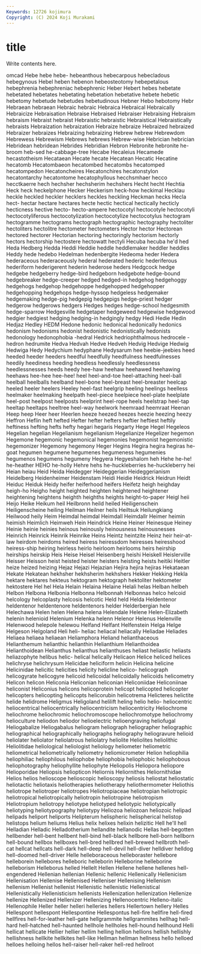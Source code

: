 ```yaml
---
Keywords: 12726 kojimura
Copyright: (C) 2024 Koji Murakami
---
```


# title

Write contents here.



omcad Hebe hebe hebe-
hebeanthous hebecarpous hebecladous hebegynous Hebel heben hebenon hebeosteotomy hebepetalous hebephrenia
hebephreniac hebephrenic Heber Hebert hebes hebetate hebetated hebetates hebetating hebetation
hebetative hebete hebetic hebetomy hebetude hebetudes hebetudinous Hebner Hebo hebotomy
Hebr Hebraean hebraean Hebraic hebraic Hebraica Hebraical Hebraically Hebraicize Hebraisation
Hebraise Hebraised Hebraiser Hebraising Hebraism hebraism Hebraist hebraist Hebraistic hebraistic
Hebraistical Hebraistically hebraists Hebraization hebraization Hebraize hebraize Hebraized hebraized Hebraizer
hebraizes Hebraizing hebraizing Hebrew hebrew Hebrewdom Hebrewess Hebrewism Hebrews hebrews
Hebrew-wise Hebrician hebrician Hebridean hebridean Hebrides Hebridian Hebron Hebronite hebronite
he-broom heb-sed he-cabbage-tree Hecabe Hecaleius Hecamede hecastotheism Hecataean Hecate hecate
Hecatean Hecatic Hecatine hecatomb Hecatombaeon hecatombed hecatombs hecatomped hecatompedon Hecatoncheires
Hecatonchires hecatonstylon hecatontarchy hecatontome hecatophyllous hecchsmhaer hecco hecctkaerre hech hechsher
hechsherim hechshers Hecht hecht Hechtia Heck heck heckelphone Hecker Heckerism
heck-how heckimal Hecklau heckle heckled heckler hecklers heckles heckling Heckman
hecks Hecla hect- hectar hectare hectares hecte hectic hectical hectically
hecticly hecticness hective hecto- hecto-ampere hectocotyl hectocotyle hectocotyli hectocotyliferous hectocotylization
hectocotylize hectocotylus hectogram hectogramme hectograms hectograph hectographic hectography hectoliter hectoliters
hectolitre hectometer hectometers Hector hector Hectorean hectored hectorer Hectorian hectoring
hectoringly hectorism hectorly hectors hectorship hectostere hectowatt hectyli Hecuba hecuba
he'd hed Heda Hedberg Hedda Heddi Heddie heddle heddlemaker heddler
heddles Heddy hede hedebo Hedelman hedenbergite Hedeoma heder Hedera hederaceous
hederaceously hederal hederated hederic hederiferous hederiform hederigerent hederin hederose heders
Hedgcock hedge hedgebe hedgeberry hedge-bird hedgeborn hedgebote hedge-bound hedgebreaker hedge-creeper
hedged hedged-in hedgehog hedgehoggy hedgehogs hedgehop hedgehoppe hedgehopped hedgehopper hedgehopping
hedgehops hedge-hyssop hedgeless hedgemaker hedgemaking hedge-pig hedgepig hedgepigs hedge-priest hedger
hedgerow hedgerows hedgers Hedges hedges hedge-school hedgesmith hedge-sparrow Hedgesville hedgetaper
hedgeweed hedgewise hedgewood hedgier hedgiest hedging hedging-in hedgingly hedgy Hedi
Hedie Hedin Hedjaz Hedley HEDM Hedone hedonic hedonical hedonically hedonics
hedonism hedonisms hedonist hedonistic hedonistically hedonists hedonology hedonophobia -hedral Hedrick
hedriophthalmous hedrocele -hedron hedrumite Hedva Hedvah Hedve Hedveh Hedvig Hedvige
Hedwig Hedwiga Hedy Hedychium hedyphane Hedysarum hee heebie-jeebies heed heeded
heeder heeders heedful heedfully heedfulness heedfulnesses heedily heediness heeding heedless
heedlessly heedlessness heedlessnesses heeds heedy hee-haw heehaw heehawed heehawing heehaws
hee-hee hee-hee! heel heel-and-toe heel-attaching heel-ball heelball heelballs heelband heel-bone
heel-breast heel-breaster heelcap heeled heeler heelers Heeley heel-fast heelgrip heeling
heelings heelless heelmaker heelmaking heelpath heel-piece heelpiece heel-plate heelplate heel-post
heelpost heelposts heelprint heel-rope heels heelstrap heel-tap heeltap heeltaps heeltree
heel-way heelwork heemraad heemraat Heenan Heep heep Heer heer Heerlen
heeze heezed heezes heezie heezing heezy Heffron Heflin heft hefted
Hefter hefter hefters heftier heftiest heftily heftiness hefting hefts hefty
hegari hegaris Hegarty Hege Hegel Hegeleos Hegelian hegelian Hegelianism hegelianism
Hegelianize Hegelizer hegemon Hegemone hegemonic hegemonical hegemonies hegemonist hegemonistic hegemonizer
Hegemony hegemony Heger Hegins Hegira hegira hegiras he-goat hegumen hegumene
hegumenes hegumeness hegumenies hegumenos hegumens hegumeny Hegyera Hegyeshalom heh Hehe
he-he! he-heather HEHO he-holly Hehre hehs he-huckleberries he-huckleberry hei Heian
heiau Heid Heida Heidegger Heideggerian Heideggerianism Heidelberg Heidenheimer Heidenstam Heidi
Heidie Heidrick Heidrun Heidt Heiduc Heiduk Heidy heifer heiferhood heifers
Heifetz heigh heighday heigh-ho Heigho height heighted heighten heightened heightener
heightening heightens heighth heighths heights height-to-paper Heigl heii Heijo Heike
Heikum heil Heilbronn heild heiled Heiligenschein Heiligenscheine heiling Heilman Heilner
heils Heiltsuk Heilungkiang Heilwood heily Heim Heimdal heimdal Heimdall Heimdallr
Heimer heimin heimish Heimlich Heimweh Hein Heindrick Heine Heiner Heinesque
Heiney Heinie heinie heinies heinous heinously heinousness heinousnesses Heinrich Heinrick
Heinrik Heinrike Heins Heintz heintzite Heinz heir heir-at-law heirdom heirdoms
heired heiress heiressdom heiresses heiresshood heiress-ship heiring heirless heirlo heirloom
heirlooms heirs heirship heirships heirskip Heis Heise Heisel Heisenberg heishi
Heiskell Heislerville Heisser Heisson heist heisted heister heisters heisting heists
heitiki Heitler heize heized heizing Hejaz Hejazi Hejazian Hejira hejira
hejiras Hekataean Hekate Hekatean hekhsher hekhsherim hekhshers Hekker Hekking Hekla
hektare hektares hekteus hektogram hektograph hektoliter hektometer hektostere Hel hel
Hela Helain Helaina Helaine Helali helas Helban helbeh Helbon Helbona
Helbonia Helbonna Helbonnah Helbonnas helco helcoid helcology helcoplasty helcosis helcotic
Held held Helda Heldentenor heldentenor heldentenore heldentenors helder Helderbergian hele
Helechawa Helen helen Helena helena Helendale Helene Helen-Elizabeth helenin helenioid
Helenium Helenka helenn Helenor Helenus Helenville Helenwood helepole helewou Helfand
Helfant Helfenstein Helga Helge Helgeson Helgoland Heli heli- heliac heliacal
heliacally Heliadae Heliades Heliaea heliaea heliaean Heliamphora Heliand helianthaceous Helianthemum
helianthic helianthin Helianthium Helianthoidea Helianthoidean Helianthus helianthus helianthuses heliast heliastic
heliasts heliazophyte helibus helic- helical helically Helicaon Helice heliced helices
helichryse helichrysum Helicidae heliciform helicin Helicina helicine Helicinidae helicitic helicities
helicity helicline helico- helicograph helicogyrate helicogyre helicoid helicoidal helicoidally helicoids
helicometry Helicon helicon Heliconia Heliconian heliconian Heliconiidae Heliconiinae heliconist Heliconius
helicons helicoprotein helicopt helicopted helicopter helicopters helicopting helicopts helicorubin helicotrema
Helicteres helictite helide helidrome Heligmus Heligoland helilift heling helio helio-
heliocentric heliocentrical heliocentrically heliocentricism heliocentricity Heliochrome heliochrome heliochromic heliochromoscope heliochromotype
heliochromy helioculture heliodon heliodor helioelectric helioengraving heliofugal Heliogabalize Heliogabalus heliogram
heliograph heliographer heliographic heliographical heliographically heliographs heliography heliogravure helioid heliolater
heliolator heliolatrous heliolatry heliolite Heliolites heliolithic Heliolitidae heliological heliologist heliology
heliometer heliometric heliometrical heliometrically heliometry heliomicrometer Helion heliophilia heliophiliac heliophilous
heliophobe heliophobia heliophobic heliophobous heliophotography heliophyllite heliophyte Heliopolis Heliopora heliopore
Helioporidae Heliopsis heliopticon Heliornis Heliornithes Heliornithidae Helios helios helioscope helioscopic
helioscopy heliosis heliostat heliostatic heliotactic heliotaxis heliotherapies heliotherapy heliothermometer Heliothis
heliotrope heliotroper heliotropes Heliotropiaceae heliotropian heliotropic heliotropical heliotropically heliotropin heliotropine
heliotropism Heliotropium heliotropy heliotype heliotyped heliotypic heliotypically heliotyping heliotypography heliotypy
Heliozoa heliozoan heliozoic helipad helipads heliport heliports Helipterum helispheric helispherical
helistop helistops helium heliums Helius helix helixes helixin helizitic Hell
he'll hell Helladian Helladic Helladotherium hellandite hellanodic Hellas hell-begotten hellbender
hell-bent hellbent hell-bind hell-black hellbore hell-born hellborn hell-bound hellbox hellboxes
hell-bred hellbred hell-brewed hellbroth hell-cat hellcat hellcats hell-dark hell-deep hell-devil
hell-diver helldiver helldog hell-doomed hell-driver Helle helleboraceous helleboraster hellebore helleborein
hellebores helleboric helleborin Helleborine helleborine helleborism Helleborus helled Hellelt Hellen
Hellene hellene hellenes hell-engendered Hellenian hellenian Hellenic hellenic Hellenically Hellenicism
Hellenisation Hellenise Hellenised Helleniser Hellenising Hellenism hellenism Hellenist hellenist Hellenistic
hellenistic Hellenistical Hellenistically Hellenisticism hellenists Hellenization hellenization Hellenize hellenize Hellenized
Hellenizer Hellenizing Hellenocentric Helleno-italic Hellenophile Heller heller helleri helleries hellers
Hellertown hellery Helles Hellespont hellespont Hellespontine Hellespontus hell-fire hellfire hell-fired
hellfires hell-for-leather hell-gate hellgrammite hellgrammites hellhag hell-hard hell-hatched hell-haunted hellhole
hellholes hell-hound hellhound Helli hellicat hellicate Hellier hellier hellim helling
hellion hellions hellish hellishly hellishness hellkite hellkites hell-like Hellman hellman
hellness hello helloed helloes helloing hellos hell-raiser hell-raker hell-red hellroot
